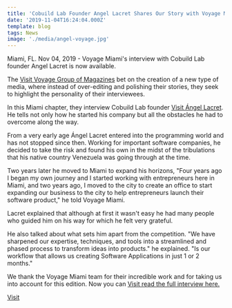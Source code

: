 ```yaml
---
title: 'Cobuild Lab Founder Angel Lacret Shares Our Story with Voyage Miami'
date: '2019-11-04T16:24:04.000Z'
template: blog
tags: News
image: './media/angel-voyage.jpg'
---
```


Miami, FL. Nov 04, 2019 - Voyage Miami's interview with Cobuild Lab founder Angel Lacret is now available.

The <a href="http://voyagemia.com/">Visit Voyage Group of Magazines</a> bet on the creation of a new type of media, where instead of over-editing and polishing their stories, they seek to highlight the personality of their interviewees.

In this Miami chapter, they interview Cobuild Lab founder <a href="https://www.linkedin.com/in/alacret">Visit Ángel Lacret</a>. He tells not only how he started his company but all the obstacles he had to overcome along the way.

From a very early age Ángel Lacret entered into the programming world and has not stopped since then. Working for important software companies, he decided to take the risk and found his own in the midst of the tribulations that his native country Venezuela was going through at the time.

Two years later he moved to Miami to expand his horizons, "Four years ago I began my own journey and I started working with entrepreneurs here in Miami, and two years ago, I moved to the city to create an office to start expanding our business to the city to help entrepreneurs launch their software product," he told Voyage Miami.

Lacret explained that although at first it wasn't easy he had many people who guided him on his way for which he felt very grateful.

He also talked about what sets him apart from the competition. "We have sharpened our expertise, techniques, and tools into a streamlined and phased process to transform ideas into products." he explained. "Is our workflow that allows us creating Software Applications in just 1 or 2 months."

We thank the Voyage Miami team for their incredible work and for taking us into account for this edition. Now you can <a href="http://voyagemia.com/interview/meet-angel-lacret-cobuild-lab-downtown-miami/">Visit read the full interview here.</a>

<a href=" ">Visit </a>
